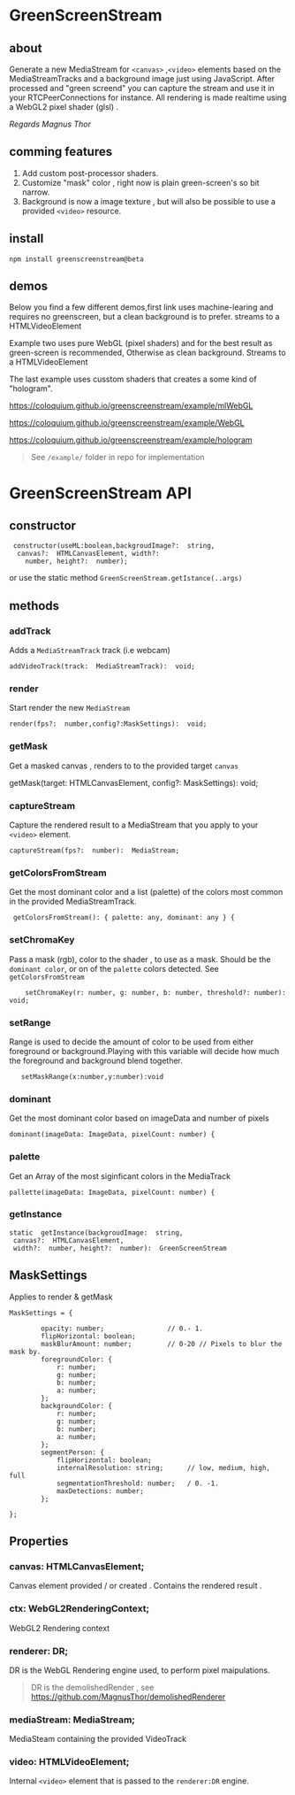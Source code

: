 # GreenScreenStream

 ## about

Generate a new MediaStream for `<canvas>` ,`<video>`  elements based on the MediaStreamTracks  and a background image just using JavaScript.  After processed and "green screend" you can capture the stream and use it in your RTCPeerConnections for instance.
All rendering is made realtime using a WebGL2 pixel shader (glsl) .

*Regards Magnus Thor*

## comming features 

1. Add custom post-processor shaders.
2. Customize "mask" color , right now is plain green-screen's so bit narrow.
3. Background is now a image texture , but will also be possible to use a provided 
`<video>` resource.
   
## install

    npm install greenscreenstream@beta  

## demos

Below you find a few different demos,first link uses machine-learing and requires no greenscreen, but a clean background is to prefer. streams to a HTMLVideoElement

Example two uses pure WebGL (pixel shaders) and for the best result as green-screen is recommended, Otherwise as clean background. Streams to a HTMLVideoElement

The last example uses cusstom shaders that creates a some kind of "hologram".   

 [https://coloquium.github.io/greenscreenstream/example/mlWebGL ](https://coloquium.github.io/greenscreenstream/example/mlWebGL)

 [https://coloquium.github.io/greenscreenstream/example/WebGL ](https://coloquium.github.io/greenscreenstream/example/WebGL)

 [https://coloquium.github.io/greenscreenstream/example/hologram ](https://coloquium.github.io/greenscreenstream/example/hologram)

> See `/example/` folder in repo for implementation 

# GreenScreenStream API
## constructor

     constructor(useML:boolean,backgroudImage?:  string,
      canvas?:  HTMLCanvasElement, width?:
        number, height?:  number);

or use the static method `GreenScreenStream.getIstance(..args)`

## methods

### addTrack

Adds a `MediaStreamTrack` track (i.e webcam)

    addVideoTrack(track:  MediaStreamTrack):  void;

### render

Start render the new `MediaStream` 

    render(fps?:  number,config?:MaskSettings):  void;


### getMask

Get a masked canvas , renders to to the provided target `canvas`

getMask(target: HTMLCanvasElement, config?: MaskSettings): void;


### captureStream

Capture the rendered result to a MediaStream that you apply to your `<video>` element.

    captureStream(fps?:  number):  MediaStream;    

### getColorsFromStream

Get the most dominant color and a list (palette) of the colors most common in the provided MediaStreamTrack.

     getColorsFromStream(): { palette: any, dominant: any } {

### setChromaKey

Pass a mask (rgb), color to the shader , to use as a mask.   Should be the `dominant color`, or on of the `palette` colors detected. See `getColorsFromStream` 


        setChromaKey(r: number, g: number, b: number, threshold?: number): void;

### setRange
   Range is used to decide the amount of color to be used from either foreground or background.Playing with this variable will decide how much the foreground and background blend together.  

       setMaskRange(x:number,y:number):void

###  dominant

Get the most dominant color based on imageData and number of pixels

    dominant(imageData: ImageData, pixelCount: number) {

### palette

   Get an Array of the most siginficant colors in the MediaTrack


    pallette(imageData: ImageData, pixelCount: number) {


### getInstance

    static  getInstance(backgroudImage:  string,
     canvas?:  HTMLCanvasElement, 
     width?:  number, height?:  number):  GreenScreenStream

## MaskSettings

Applies to render & getMask

    MaskSettings = {

            opacity: number;                // 0.- 1.
            flipHorizontal: boolean;
            maskBlurAmount: number;         // 0-20 // Pixels to blur the mask by.
            foregroundColor: {
                r: number;
                g: number;
                b: number;
                a: number;
            };
            backgroundColor: {
                r: number;
                g: number;
                b: number;
                a: number;
            };
            segmentPerson: {
                flipHorizontal: boolean;
                internalResolution: string;      // low, medium, high, full 
                segmentationThreshold: number;   / 0. -1. 
                maxDetections: number;
            };
            
    };


## Properties

### canvas:  HTMLCanvasElement;

Canvas element provided / or created . Contains the rendered result .

### ctx:  WebGL2RenderingContext;

WebGL2 Rendering context

### renderer:  DR;
DR is the WebGL Rendering engine used, to perform pixel maipulations.

> DR is the demolishedRender , see https://github.com/MagnusThor/demolishedRenderer 

### mediaStream:  MediaStream;

MediaSteam containing the provided VideoTrack

### video:  HTMLVideoElement;

Internal `<video>` element that is passed to the  `renderer:DR` engine.
